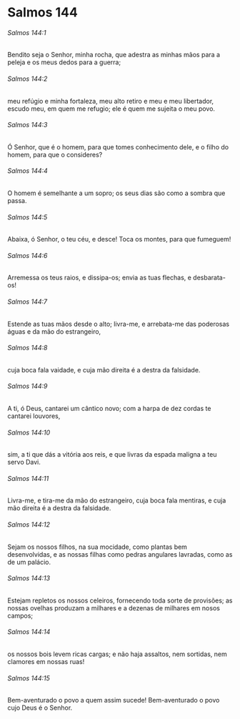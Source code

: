 # Salmos 144

###### Salmos 144:1

Bendito seja o Senhor, minha rocha, que adestra as minhas mãos para a peleja e os meus dedos para a guerra;

###### Salmos 144:2

meu refúgio e minha fortaleza, meu alto retiro e meu e meu libertador, escudo meu, em quem me refugio; ele é quem me sujeita o meu povo.

###### Salmos 144:3

Ó Senhor, que é o homem, para que tomes conhecimento dele, e o filho do homem, para que o consideres?

###### Salmos 144:4

O homem é semelhante a um sopro; os seus dias são como a sombra que passa.

###### Salmos 144:5

Abaixa, ó Senhor, o teu céu, e desce! Toca os montes, para que fumeguem!

###### Salmos 144:6

Arremessa os teus raios, e dissipa-os; envia as tuas flechas, e desbarata-os!

###### Salmos 144:7

Estende as tuas mãos desde o alto; livra-me, e arrebata-me das poderosas águas e da mão do estrangeiro,

###### Salmos 144:8

cuja boca fala vaidade, e cuja mão direita é a destra da falsidade.

###### Salmos 144:9

A ti, ó Deus, cantarei um cântico novo; com a harpa de dez cordas te cantarei louvores,

###### Salmos 144:10

sim, a ti que dás a vitória aos reis, e que livras da espada maligna a teu servo Davi.

###### Salmos 144:11

Livra-me, e tira-me da mão do estrangeiro, cuja boca fala mentiras, e cuja mão direita é a destra da falsidade.

###### Salmos 144:12

Sejam os nossos filhos, na sua mocidade, como plantas bem desenvolvidas, e as nossas filhas como pedras angulares lavradas, como as de um palácio.

###### Salmos 144:13

Estejam repletos os nossos celeiros, fornecendo toda sorte de provisões; as nossas ovelhas produzam a milhares e a dezenas de milhares em nosos campos;

###### Salmos 144:14

os nossos bois levem ricas cargas; e não haja assaltos, nem sortidas, nem clamores em nossas ruas!

###### Salmos 144:15

Bem-aventurado o povo a quem assim sucede! Bem-aventurado o povo cujo Deus é o Senhor.

